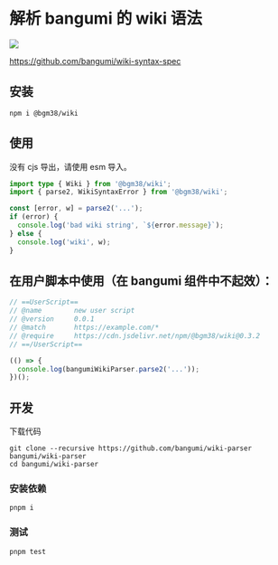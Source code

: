 # 解析 bangumi 的 wiki 语法

[![](https://img.shields.io/npm/v/@bgm38/wiki)](https://npmjs.com/package/@bgm38/wiki)

https://github.com/bangumi/wiki-syntax-spec

## 安装

```shell
npm i @bgm38/wiki
```

## 使用

没有 cjs 导出，请使用 esm 导入。

```typescript
import type { Wiki } from '@bgm38/wiki';
import { parse2, WikiSyntaxError } from '@bgm38/wiki';

const [error, w] = parse2('...');
if (error) {
  console.log('bad wiki string', `${error.message}`);
} else {
  console.log('wiki', w);
}
```

## 在用户脚本中使用（在 bangumi 组件中不起效）：

```javascript
// ==UserScript==
// @name        new user script
// @version     0.0.1
// @match       https://example.com/*
// @require     https://cdn.jsdelivr.net/npm/@bgm38/wiki@0.3.2
// ==/UserScript==

(() => {
  console.log(bangumiWikiParser.parse2('...'));
})();
```

## 开发

下载代码

```shell
git clone --recursive https://github.com/bangumi/wiki-parser bangumi/wiki-parser
cd bangumi/wiki-parser
```

### 安装依赖

```shell
pnpm i
```

### 测试

```shell
pnpm test
```
